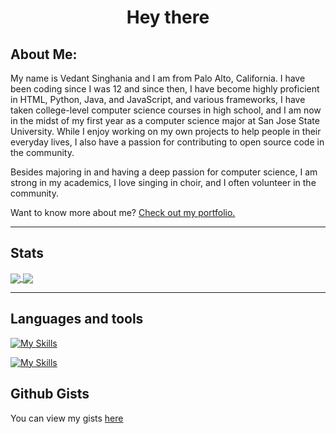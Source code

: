 <div id="header" align="center">
  <h1>Hey there</h1>
</div>

## About Me:

My name is Vedant Singhania and I am from Palo Alto, California. I have been coding since I was 12 and since then, I have become highly proficient in HTML, Python, Java, and JavaScript, and various frameworks, I have taken college-level computer science courses in high school, and I am now in the midst of my first year as a computer science major at San Jose State University. While I enjoy working on my own projects to help people in their everyday lives, I also have a passion for contributing to open source code in the community. 

Besides majoring in and having a deep passion for computer science, I am strong in my academics, I love singing in choir, and I often volunteer in the community.

Want to know more about me? [Check out my portfolio.](https://vedantsinghania.com)

***

## Stats
<a href="https://github-readme-stats.vercel.app/api?username=raspberri05&show_icons=true\&show=reviews,discussions_started,discussions_answered,prs_merged,prs_merged_percentage&theme=dark" target="_blank">
  <img align="center" src="https://github-readme-stats.vercel.app/api?username=raspberri05&show_icons=true\&show=reviews,discussions_started,discussions_answered,prs_merged,prs_merged_percentage&theme=dark" />
</a>
<a href="https://github-readme-stats.vercel.app/api/top-langs/?username=raspberri05&size_weight=0.5&count_weight=0.5&langs_count=20&layout=compact&theme=dark" target="_blank">
  <img align="center" src="https://github-readme-stats.vercel.app/api/top-langs/?username=raspberri05&size_weight=0.5&count_weight=0.5&langs_count=20&layout=compact&theme=dark" />
</a>

***

## Languages and tools

[![My Skills](https://skillicons.dev/icons?i=js,html,css,ts,python,java,scss,md)](https://skillicons.dev)

[![My Skills](https://skillicons.dev/icons?i=bootstrap,react,nodejs,mongodb,firebase,express,arduino,bash)](https://skillicons.dev)

## Github Gists

You can view my gists [here](https://gist.github.com/raspberri05)

